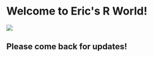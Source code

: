 # Welcome to Eric's R World!

![](http://d3gnp09177mxuh.cloudfront.net/tech-page-images/r.png)

## Please come back for updates!
